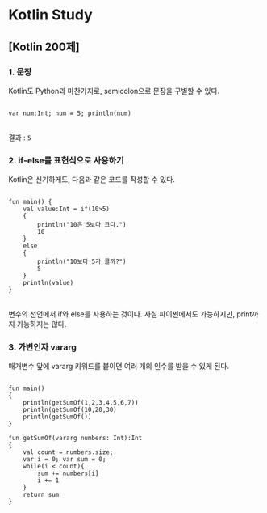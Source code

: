 # Kotlin Study 
## [Kotlin 200제]
### 1. 문장
Kotlin도 Python과 마찬가지로, semicolon으로 문장을 구별할 수 있다.
<pre>
<code>
var num:Int; num = 5; println(num)
</code>
</pre>
결과 : <code>5</code>
### 2. if-else를 표현식으로 사용하기
Kotlin은 신기하게도, 다음과 같은 코드를 작성할 수 있다.
<pre>
<code>
fun main() {
    val value:Int = if(10>5)
    {
        println("10은 5보다 크다.")
        10
    }
    else
    {
     	println("10보다 5가 클까?")
        5
    }
    println(value)
}
</code>
</pre>
변수의 선언에서 if와 else를 사용하는 것이다. 사실 파이썬에서도 가능하지만, print까지 가능하지는 않다.
### 3. 가변인자 vararg
매개변수 앞에 vararg 키워드를 붙이면 여러 개의 인수를 받을 수 있게 된다.
<pre>
<code>
fun main()
{
    println(getSumOf(1,2,3,4,5,6,7))
    println(getSumOf(10,20,30)
    println(getSumOf())
}

fun getSumOf(vararg numbers: Int):Int
{
    val count = numbers.size;
    var i = 0; var sum = 0;
    while(i < count){
        sum += numbers[i]
        i += 1
    }    
    return sum
}
</code>
</pre>

